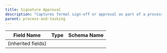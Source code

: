 ```yaml
---
title: Signature Approval
description: "Captures formal sign-off or approval as part of a process."
parent: process-and-tasking
---
```


| Field Name | Type | Schema Name |
|------------|------|-------------|
| (inherited fields) | | |

